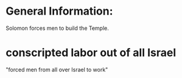 # General Information:

Solomon forces men to build the Temple.

# conscripted labor out of all Israel

"forced men from all over Israel to work"

